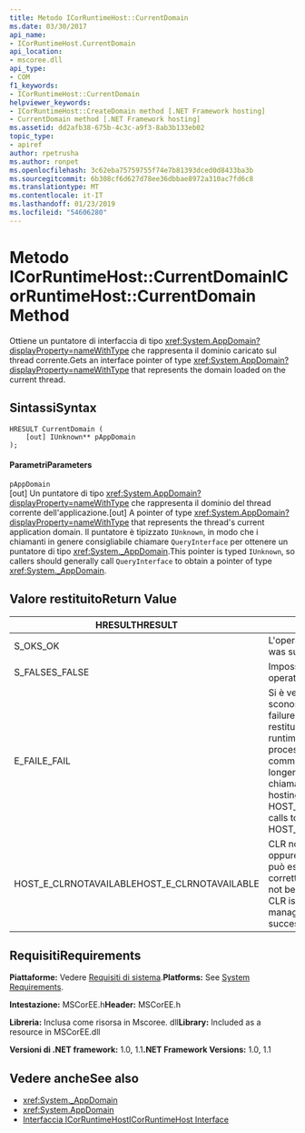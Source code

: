 ```yaml
---
title: Metodo ICorRuntimeHost::CurrentDomain
ms.date: 03/30/2017
api_name:
- ICorRuntimeHost.CurrentDomain
api_location:
- mscoree.dll
api_type:
- COM
f1_keywords:
- ICorRuntimeHost::CurrentDomain
helpviewer_keywords:
- ICorRuntimeHost::CreateDomain method [.NET Framework hosting]
- CurrentDomain method [.NET Framework hosting]
ms.assetid: dd2afb38-675b-4c3c-a9f3-8ab3b133eb02
topic_type:
- apiref
author: rpetrusha
ms.author: ronpet
ms.openlocfilehash: 3c62eba75759755f74e7b81393dced0d8433ba3b
ms.sourcegitcommit: 6b308cf6d627d78ee36dbbae8972a310ac7fd6c8
ms.translationtype: MT
ms.contentlocale: it-IT
ms.lasthandoff: 01/23/2019
ms.locfileid: "54606280"
---
```

# <a name="icorruntimehostcurrentdomain-method"></a><span data-ttu-id="ca5a1-102">Metodo ICorRuntimeHost::CurrentDomain</span><span class="sxs-lookup"><span data-stu-id="ca5a1-102">ICorRuntimeHost::CurrentDomain Method</span></span>
<span data-ttu-id="ca5a1-103">Ottiene un puntatore di interfaccia di tipo <xref:System.AppDomain?displayProperty=nameWithType> che rappresenta il dominio caricato sul thread corrente.</span><span class="sxs-lookup"><span data-stu-id="ca5a1-103">Gets an interface pointer of type <xref:System.AppDomain?displayProperty=nameWithType> that represents the domain loaded on the current thread.</span></span>  
  
## <a name="syntax"></a><span data-ttu-id="ca5a1-104">Sintassi</span><span class="sxs-lookup"><span data-stu-id="ca5a1-104">Syntax</span></span>  
  
```  
HRESULT CurrentDomain (  
    [out] IUnknown** pAppDomain  
);  
```  
  
#### <a name="parameters"></a><span data-ttu-id="ca5a1-105">Parametri</span><span class="sxs-lookup"><span data-stu-id="ca5a1-105">Parameters</span></span>  
 `pAppDomain`  
 <span data-ttu-id="ca5a1-106">[out] Un puntatore di tipo <xref:System.AppDomain?displayProperty=nameWithType> che rappresenta il dominio del thread corrente dell'applicazione.</span><span class="sxs-lookup"><span data-stu-id="ca5a1-106">[out] A pointer of type <xref:System.AppDomain?displayProperty=nameWithType> that represents the thread's current application domain.</span></span> <span data-ttu-id="ca5a1-107">Il puntatore è tipizzato `IUnknown`, in modo che i chiamanti in genere consigliabile chiamare `QueryInterface` per ottenere un puntatore di tipo <xref:System._AppDomain>.</span><span class="sxs-lookup"><span data-stu-id="ca5a1-107">This pointer is typed `IUnknown`, so callers should generally call `QueryInterface` to obtain a pointer of type <xref:System._AppDomain>.</span></span>  
  
## <a name="return-value"></a><span data-ttu-id="ca5a1-108">Valore restituito</span><span class="sxs-lookup"><span data-stu-id="ca5a1-108">Return Value</span></span>  
  
|<span data-ttu-id="ca5a1-109">HRESULT</span><span class="sxs-lookup"><span data-stu-id="ca5a1-109">HRESULT</span></span>|<span data-ttu-id="ca5a1-110">Descrizione</span><span class="sxs-lookup"><span data-stu-id="ca5a1-110">Description</span></span>|  
|-------------|-----------------|  
|<span data-ttu-id="ca5a1-111">S_OK</span><span class="sxs-lookup"><span data-stu-id="ca5a1-111">S_OK</span></span>|<span data-ttu-id="ca5a1-112">L'operazione è riuscita.</span><span class="sxs-lookup"><span data-stu-id="ca5a1-112">The operation was successful.</span></span>|  
|<span data-ttu-id="ca5a1-113">S_FALSE</span><span class="sxs-lookup"><span data-stu-id="ca5a1-113">S_FALSE</span></span>|<span data-ttu-id="ca5a1-114">Impossibile completare l'operazione.</span><span class="sxs-lookup"><span data-stu-id="ca5a1-114">The operation failed to complete.</span></span>|  
|<span data-ttu-id="ca5a1-115">E_FAIL</span><span class="sxs-lookup"><span data-stu-id="ca5a1-115">E_FAIL</span></span>|<span data-ttu-id="ca5a1-116">Si è verificato un errore irreversibile sconosciuto.</span><span class="sxs-lookup"><span data-stu-id="ca5a1-116">An unknown, catastrophic failure occurred.</span></span> <span data-ttu-id="ca5a1-117">Se un metodo viene restituito E_FAIL, common language runtime (CLR) non è più utilizzabile nel processo.</span><span class="sxs-lookup"><span data-stu-id="ca5a1-117">If a method returns E_FAIL, the common language runtime (CLR) is no longer usable in the process.</span></span> <span data-ttu-id="ca5a1-118">Le chiamate successive a qualsiasi API di hosting restituiranno HOST_E_CLRNOTAVAILABLE.</span><span class="sxs-lookup"><span data-stu-id="ca5a1-118">Subsequent calls to any hosting APIs return HOST_E_CLRNOTAVAILABLE.</span></span>|  
|<span data-ttu-id="ca5a1-119">HOST_E_CLRNOTAVAILABLE</span><span class="sxs-lookup"><span data-stu-id="ca5a1-119">HOST_E_CLRNOTAVAILABLE</span></span>|<span data-ttu-id="ca5a1-120">CLR non è stato caricato in un processo oppure si trova in uno stato in cui non può eseguire codice gestito o elaborare correttamente la chiamata.</span><span class="sxs-lookup"><span data-stu-id="ca5a1-120">The CLR has not been loaded into a process, or the CLR is in a state in which it cannot run managed code or process the call successfully.</span></span>|  
  
## <a name="requirements"></a><span data-ttu-id="ca5a1-121">Requisiti</span><span class="sxs-lookup"><span data-stu-id="ca5a1-121">Requirements</span></span>  
 <span data-ttu-id="ca5a1-122">**Piattaforme:** Vedere [Requisiti di sistema](../../../../docs/framework/get-started/system-requirements.md).</span><span class="sxs-lookup"><span data-stu-id="ca5a1-122">**Platforms:** See [System Requirements](../../../../docs/framework/get-started/system-requirements.md).</span></span>  
  
 <span data-ttu-id="ca5a1-123">**Intestazione:** MSCorEE.h</span><span class="sxs-lookup"><span data-stu-id="ca5a1-123">**Header:** MSCorEE.h</span></span>  
  
 <span data-ttu-id="ca5a1-124">**Libreria:** Inclusa come risorsa in Mscoree. dll</span><span class="sxs-lookup"><span data-stu-id="ca5a1-124">**Library:** Included as a resource in MSCorEE.dll</span></span>  
  
 <span data-ttu-id="ca5a1-125">**Versioni di .NET framework:** 1.0, 1.1</span><span class="sxs-lookup"><span data-stu-id="ca5a1-125">**.NET Framework Versions:** 1.0, 1.1</span></span>  
  
## <a name="see-also"></a><span data-ttu-id="ca5a1-126">Vedere anche</span><span class="sxs-lookup"><span data-stu-id="ca5a1-126">See also</span></span>
- <xref:System._AppDomain>
- <xref:System.AppDomain>
- [<span data-ttu-id="ca5a1-127">Interfaccia ICorRuntimeHost</span><span class="sxs-lookup"><span data-stu-id="ca5a1-127">ICorRuntimeHost Interface</span></span>](../../../../docs/framework/unmanaged-api/hosting/icorruntimehost-interface.md)
